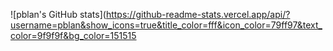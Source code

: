 ![pblan's GitHub stats](https://github-readme-stats.vercel.app/api/?username=pblan&show_icons=true&title_color=fff&icon_color=79ff97&text_color=9f9f9f&bg_color=151515
